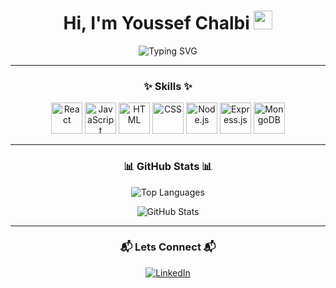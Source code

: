 <h1 align="center">Hi, I'm Youssef Chalbi <img src="https://media.giphy.com/media/hvRJCLFzcasrR4ia7z/giphy.gif" width="30px"></h1>

<p align="center">
  <img src="https://readme-typing-svg.demolab.com?font=Fira+Code&size=24&duration=2000&pause=1000&color=00FF00&center=true&width=435&lines=Software+Engeneering+Student" alt="Typing SVG">
</p>

---

### <p align="center">✨ Skills ✨</p>

<p align="center">
  <img src="https://media.giphy.com/media/eNAsjO55tPbgaor7ma/giphy.gif" alt="React" width="50" />
  <img src="https://media.giphy.com/media/3rCcV6sC1o2GY/giphy.gif" alt="JavaScript" width="50" />
  <img src="https://media.giphy.com/media/XAxylRMCdpbEWUAvr8/giphy.gif" alt="HTML" width="50" />
  <img src="https://cdn.jsdelivr.net/gh/devicons/devicon/icons/css3/css3-original.svg" alt="CSS" width="50" />
  <img src="https://media.giphy.com/media/ln7z2eWriiQAllfVcn/giphy.gif" alt="Node.js" width="50" />
  <img src="https://media.giphy.com/media/kH1DBkPNyZPOk0BxrM/giphy.gif" alt="Express.js" width="50" />
  <img src="https://cdn.jsdelivr.net/gh/devicons/devicon/icons/mongodb/mongodb-original.svg" alt="MongoDB" width="50" />
</p>


---

### <p align="center">📊 GitHub Stats 📊</p>

<p align="center">
  <img align="center" src="https://github-readme-stats.vercel.app/api/top-langs/?username=ChYoussef02&layout=compact&theme=dark" alt="Top Languages" />
</p>
<p align="center">
  <img align="center" src="https://github-readme-stats.vercel.app/api?username=ChYoussef02&show_icons=true&theme=dark" alt="GitHub Stats" />
</p>

---

### <p align="center">📬 Lets Connect  📬</p>

<p align="center">
  <a href="https://www.linkedin.com/in/youssef-chalbi-0584a9182/">
    <img src="https://img.shields.io/badge/LinkedIn-blue?logo=linkedin&style=for-the-badge" alt="LinkedIn">
  </a>
</p>


